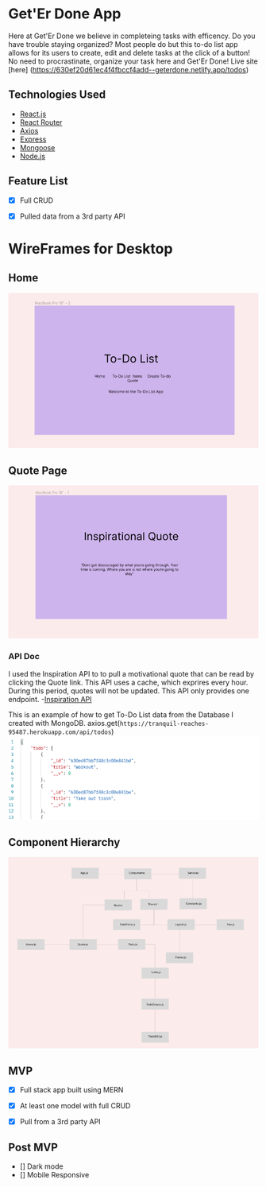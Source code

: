 # Get'Er Done App

Here at Get'Er Done we believe in completeing tasks with efficency. Do you have trouble staying organized? Most people do but this to-do list app allows for its users to create, edit and delete tasks at the click of a button! No need to procrastinate, organize your task here and Get'Er Done! Live site [here] (https://630ef20d61ec4f4fbccf4add--geterdone.netlify.app/todos)


## Technologies Used 
- [React.js](https://reactjs.org/)
- [React Router](https://reactrouter.com/)
- [Axios](https://axios-http.com/)
- [Express](https://expressjs.com/) 
- [Mongoose](https://mongoosejs.com/)
- [Node.js](https://nodejs.org/en/)

## Feature List 
-[X] Full CRUD
-[X] Pulled data from a 3rd party API 


# WireFrames for Desktop 
## Home 
![](./src//images/wireframe.png)

## Quote Page 
![](./src//images/wireframe2.png)


### API Doc
I used the Inspiration API to to pull a motivational quote that can be read by clicking the Quote link. This API uses a cache, which exprires every hour. During this period, quotes will not be updated. This API only provides one endpoint. -[Inspiration API](https://api.goprogram.ai/inspiration/docs/) 

This is an example of how to get To-Do List data from the Database I created with MongoDB.
axios.get(`https://tranquil-reaches-95487.herokuapp.com/api/todos`)
![](./src//images/example.png)


## Component Hierarchy 
![](./src/images/ComponentHierarchy.png)




## MVP
- [X] Full stack app built using MERN
- [X] At least one model with full CRUD 
- [X] Pull from a 3rd party API


## Post MVP 
- [] Dark mode
- [] Mobile Responsive
 

